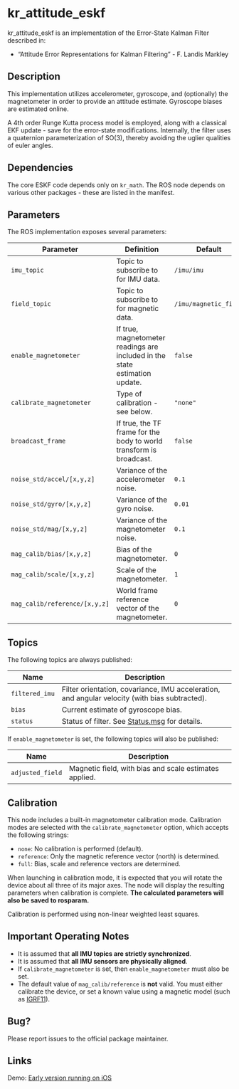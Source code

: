 # kr_attitude_eskf

kr_attitude_eskf is an implementation of the Error-State Kalman Filter described
in:

* “Attitude Error Representations for Kalman Filtering” - F. Landis Markley

## Description

This implementation utilizes accelerometer, gyroscope, and (optionally) the magnetometer in order to provide an attitude estimate. Gyroscope biases are estimated online.

A 4th order Runge Kutta process model is employed, along with a classical EKF update - save for the error-state modifications. Internally, the filter uses a quaternion parameterization of SO(3), thereby avoiding the uglier qualities of euler angles.

## Dependencies

The core ESKF code depends only on `kr_math`. The ROS node depends on various other packages - these are listed in the manifest.

## Parameters

The ROS implementation exposes several parameters:

|Parameter|Definition|Default|
|---|---|---|
|`imu_topic`|Topic to subscribe to for IMU data.|`/imu/imu`|
|`field_topic`|Topic to subscribe to for magnetic data.|`/imu/magnetic_field`|
|`enable_magnetometer`|If true, magnetometer readings are included in the state estimation update.|`false`|
|`calibrate_magnetometer`|Type of calibration - see below.|`"none"`|
|`broadcast_frame`|If true, the TF frame for the body to world transform is broadcast.|`false`|
|`noise_std/accel/[x,y,z]`|Variance of the accelerometer noise.|`0.1`|
|`noise_std/gyro/[x,y,z]`|Variance of the gyro noise.|`0.01`|
|`noise_std/mag/[x,y,z]`|Variance of the magnetometer noise.|`0.1`|
|`mag_calib/bias/[x,y,z]`|Bias of the magnetometer.|`0`|
|`mag_calib/scale/[x,y,z]`|Scale of the magnetometer.|`1`|
|`mag_calib/reference/[x,y,z]`|World frame reference vector of the magnetometer.|`0`|

## Topics

The following topics are always published:

|Name|Description|
|---|---|
|`filtered_imu`|Filter orientation, covariance, IMU acceleration, and angular velocity (with bias subtracted).|
|`bias`|Current estimate of gyroscope bias.|
|`status`|Status of filter. See [Status.msg](Status.msg) for details.|

If `enable_magnetometer` is set, the following topics will also be published:

|Name|Description|
|---|---|
|`adjusted_field`|Magnetic field, with bias and scale estimates applied.|

## Calibration

This node includes a built-in magnetometer calibration mode. Calibration modes are selected with the `calibrate_magnetometer` option, which accepts the following strings:

* `none`: No calibration is performed (default).
* `reference`: Only the magnetic reference vector (north) is determined.
* `full`: Bias, scale and reference vectors are determined.

When launching in calibration mode, it is expected that you will rotate the device about all three of its major axes. The node will display the resulting parameters when calibration is complete. **The calculated parameters will also be saved to rosparam.**

Calibration is performed using non-linear weighted least squares.

## Important Operating Notes

* It is assumed that **all IMU topics are strictly synchronized**.
* It is assumed that **all IMU sensors are physically aligned**.
* If `calibrate_magnetometer` is set, then `enable_magnetometer` must also be set.
* The default value of `mag_calib/reference` is **not** valid. You must either calibrate the device, or set a known value using a magnetic model (such as [IGRF11](http://www.ngdc.noaa.gov/IAGA/vmod/igrf.html)).

## Bug?

Please report issues to the official package maintainer.

## Links

Demo: [Early version running on iOS](http://www.youtube.com/watch?v=ijK2ndEGBXA)
